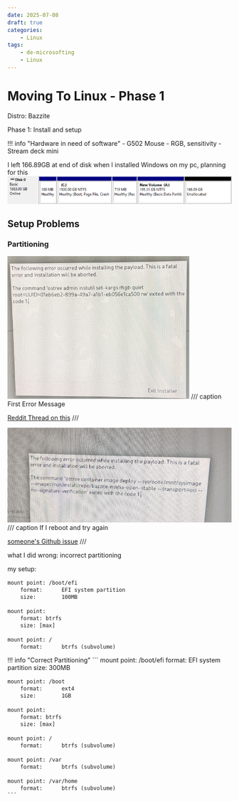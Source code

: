 ```yaml
---
date: 2025-07-08
draft: true
categories:
    - Linux
tags:
    - de-microsofting
    - Linux
---
```

# Moving To Linux - Phase 1
Distro: Bazzite

Phase 1: Install and setup
<!-- more -->
!!! info "Hardware in need of software"
    - G502 Mouse - RGB, sensitivity
    - Stream deck mini

I left 166.89GB at end of disk when I installed Windows on my pc, planning for this
![alt text](ExtraSpace.png)

## Setup Problems
### Partitioning
![alt text](setupFail1.png)
/// caption
First Error Message

[Reddit Thread on this](https://www.reddit.com/r/Bazzite/comments/1f5hxhy/please_help_installation_issue_with_boot_loader/)
///

![alt text](setupFail2.png)
/// caption
If I reboot and try again

[someone's Github issue](https://github.com/ublue-os/bazzite/issues/1016)
///

what I did wrong: incorrect partitioning

my setup:
```
mount point: /boot/efi
    format:      EFI system partition
    size:        100MB

mount point:
    format: btrfs
    size: [max]

mount point: /
    format:      btrfs (subvolume)
```
!!! info "Correct Partitioning"
    ```
    mount point: /boot/efi
        format:      EFI system partition
        size:        300MB

    mount point: /boot
        format:      ext4
        size:        1GB

    mount point:
        format: btrfs
        size: [max]

    mount point: /
        format:      btrfs (subvolume)

    mount point: /var
        format:      btrfs (subvolume)

    mount point: /var/home
        format:      btrfs (subvolume)
    ```